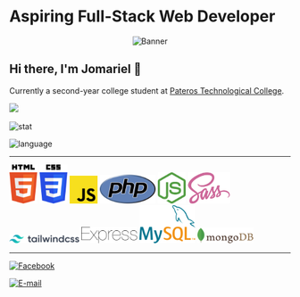 # Aspiring Full-Stack Web Developer

<div align="center">
  <img src="https://media.giphy.com/media/UtnxCnjWAOL1J6TNUR/giphy.gif" alt="Banner" width="400" />
</div>

## Hi there, I'm Jomariel 👋

Currently a second-year college student at [Pateros Technological College](https://www.facebook.com/ptc1993/).

![](https://komarev.com/ghpvc/?username=jmrl23&color=ff69b4&style=for-the-badge)

![stat](https://github-readme-stats.vercel.app/api?username=jmrl23&count_private=false)

![language](https://github-readme-stats.vercel.app/api/top-langs/?username=jmrl23&hide=html,ejs,css,scss,shell&layout=compact)

---

<img src="https://raw.githubusercontent.com/jmrl23/jmrl23/main/tech-stack/html-5.svg" width="50" /> <img src="https://raw.githubusercontent.com/jmrl23/jmrl23/main/tech-stack/css-3.svg" width="50" /> 
<img src="https://raw.githubusercontent.com/jmrl23/jmrl23/main/tech-stack/javascript.svg" width="50" /> <img src="https://raw.githubusercontent.com/jmrl23/jmrl23/main/tech-stack/php.svg" width="100" /> 
<img src="https://raw.githubusercontent.com/jmrl23/jmrl23/main/tech-stack/nodejs.svg" width="50" /> <img src="https://raw.githubusercontent.com/jmrl23/jmrl23/main/tech-stack/sass.svg" width="75" /> 
<img src="https://raw.githubusercontent.com/jmrl23/jmrl23/main/tech-stack/tailwindcss.svg" width="125" /> <img src="https://raw.githubusercontent.com/jmrl23/jmrl23/main/tech-stack/express.svg" width="100" /> 
<img src="https://raw.githubusercontent.com/jmrl23/jmrl23/main/tech-stack/mysql.svg" width="100" /> <img src="https://raw.githubusercontent.com/jmrl23/jmrl23/main/tech-stack/mongodb.svg" width="100" />

---

[![Facebook](https://img.shields.io/badge/facebook-jmrl23-transparent?style=social&logo=facebook)](https://www.facebook.com/JmrL23)

[![E-mail](https://img.shields.io/badge/Email-jojogaitera@gmail.com-transparent?style=social&logo=gmail)](mailto:jojogaitera@gmail.com)
